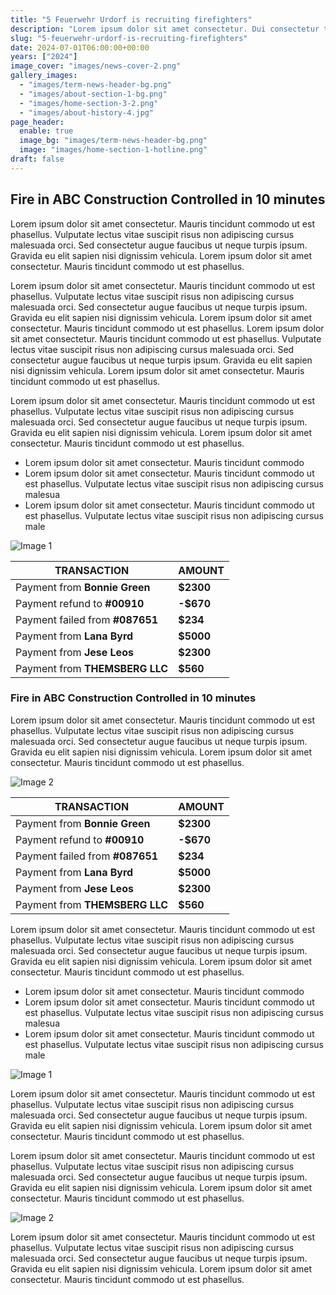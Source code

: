 ```yaml
---
title: "5 Feuerwehr Urdorf is recruiting firefighters"
description: "Lorem ipsum dolor sit amet consectetur. Dui consectetur tristique dui nam purus sollicitudin ac enim."
slug: "5-feuerwehr-urdorf-is-recruiting-firefighters"
date: 2024-07-01T06:00:00+00:00
years: ["2024"]
image_cover: "images/news-cover-2.png"
gallery_images:
  - "images/term-news-header-bg.png"
  - "images/about-section-1-bg.png"
  - "images/home-section-3-2.png"
  - "images/about-history-4.jpg"
page_header:
  enable: true
  image_bg: "images/term-news-header-bg.png"
  image: "images/home-section-1-hotline.png"
draft: false
---
```


## Fire in ABC Construction Controlled in 10 minutes

Lorem ipsum dolor sit amet consectetur. Mauris tincidunt commodo ut est phasellus. Vulputate lectus vitae suscipit risus non adipiscing cursus malesuada orci. Sed consectetur augue faucibus ut neque turpis ipsum. Gravida eu elit sapien nisi dignissim vehicula. Lorem ipsum dolor sit amet consectetur. Mauris tincidunt commodo ut est phasellus. 

Lorem ipsum dolor sit amet consectetur. Mauris tincidunt commodo ut est phasellus. Vulputate lectus vitae suscipit risus non adipiscing cursus malesuada orci. Sed consectetur augue faucibus ut neque turpis ipsum. Gravida eu elit sapien nisi dignissim vehicula. Lorem ipsum dolor sit amet consectetur. Mauris tincidunt commodo ut est phasellus. Lorem ipsum dolor sit amet consectetur. Mauris tincidunt commodo ut est phasellus. Vulputate lectus vitae suscipit risus non adipiscing cursus malesuada orci. Sed consectetur augue faucibus ut neque turpis ipsum. Gravida eu elit sapien nisi dignissim vehicula. Lorem ipsum dolor sit amet consectetur. Mauris tincidunt commodo ut est phasellus.

Lorem ipsum dolor sit amet consectetur. Mauris tincidunt commodo ut est phasellus. Vulputate lectus vitae suscipit risus non adipiscing cursus malesuada orci. Sed consectetur augue faucibus ut neque turpis ipsum. Gravida eu elit sapien nisi dignissim vehicula. Lorem ipsum dolor sit amet consectetur. Mauris tincidunt commodo ut est phasellus.

- Lorem ipsum dolor sit amet consectetur. Mauris tincidunt commodo 
- Lorem ipsum dolor sit amet consectetur. Mauris tincidunt commodo ut est phasellus. Vulputate lectus vitae suscipit risus non adipiscing cursus malesua
- Lorem ipsum dolor sit amet consectetur. Mauris tincidunt commodo ut est phasellus. Vulputate lectus vitae suscipit risus non adipiscing cursus male

![Image 1](term-news-header-bg.png)

| TRANSACTION | AMOUNT |
| --- | --- |
| Payment from **Bonnie Green** | **$2300** |
| Payment refund to **#00910** | **\-$670** |
| Payment failed from **#087651** | **$234** |
| Payment from **Lana Byrd** | **$5000** |
| Payment from **Jese Leos** | **$2300** |
| Payment from **THEMSBERG LLC** | **$560** |

### Fire in ABC Construction Controlled in 10 minutes

Lorem ipsum dolor sit amet consectetur. Mauris tincidunt commodo ut est phasellus. Vulputate lectus vitae suscipit risus non adipiscing cursus malesuada orci. Sed consectetur augue faucibus ut neque turpis ipsum. Gravida eu elit sapien nisi dignissim vehicula. Lorem ipsum dolor sit amet consectetur. Mauris tincidunt commodo ut est phasellus. 

![Image 2](about-section-1-bg.png)

| TRANSACTION | AMOUNT |
| --- | --- |
| Payment from **Bonnie Green** | **$2300** |
| Payment refund to **#00910** | **\-$670** |
| Payment failed from **#087651** | **$234** |
| Payment from **Lana Byrd** | **$5000** |
| Payment from **Jese Leos** | **$2300** |
| Payment from **THEMSBERG LLC** | **$560** |

Lorem ipsum dolor sit amet consectetur. Mauris tincidunt commodo ut est phasellus. Vulputate lectus vitae suscipit risus non adipiscing cursus malesuada orci. Sed consectetur augue faucibus ut neque turpis ipsum. Gravida eu elit sapien nisi dignissim vehicula. Lorem ipsum dolor sit amet consectetur. Mauris tincidunt commodo ut est phasellus.

- Lorem ipsum dolor sit amet consectetur. Mauris tincidunt commodo 
- Lorem ipsum dolor sit amet consectetur. Mauris tincidunt commodo ut est phasellus. Vulputate lectus vitae suscipit risus non adipiscing cursus malesua
- Lorem ipsum dolor sit amet consectetur. Mauris tincidunt commodo ut est phasellus. Vulputate lectus vitae suscipit risus non adipiscing cursus male

![Image 1](home-section-3-2.png)

Lorem ipsum dolor sit amet consectetur. Mauris tincidunt commodo ut est phasellus. Vulputate lectus vitae suscipit risus non adipiscing cursus malesuada orci. Sed consectetur augue faucibus ut neque turpis ipsum. Gravida eu elit sapien nisi dignissim vehicula. Lorem ipsum dolor sit amet consectetur. Mauris tincidunt commodo ut est phasellus.

Lorem ipsum dolor sit amet consectetur. Mauris tincidunt commodo ut est phasellus. Vulputate lectus vitae suscipit risus non adipiscing cursus malesuada orci. Sed consectetur augue faucibus ut neque turpis ipsum. Gravida eu elit sapien nisi dignissim vehicula. Lorem ipsum dolor sit amet consectetur. Mauris tincidunt commodo ut est phasellus.

![Image 2](about-history-4.jpg)

Lorem ipsum dolor sit amet consectetur. Mauris tincidunt commodo ut est phasellus. Vulputate lectus vitae suscipit risus non adipiscing cursus malesuada orci. Sed consectetur augue faucibus ut neque turpis ipsum. Gravida eu elit sapien nisi dignissim vehicula. Lorem ipsum dolor sit amet consectetur. Mauris tincidunt commodo ut est phasellus. 

